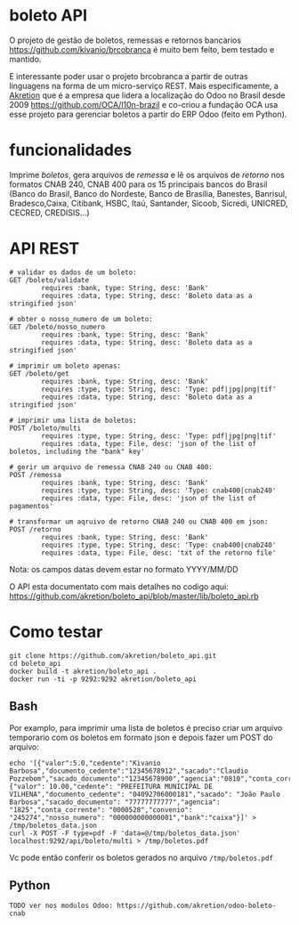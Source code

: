 # boleto API

O projeto de gestão de boletos, remessas e retornos bancarios https://github.com/kivanio/brcobranca é muito bem feito, bem testado e mantido.

E interessante poder usar o projeto brcobranca a partir de outras linguagens na forma de um micro-serviço REST.
Mais especificamente, a [Akretion](http://www.akretion.com) que é a empresa que lidera a localização do Odoo no Brasil desde 2009 https://github.com/OCA/l10n-brazil e co-criou a fundação OCA usa esse projeto para gerenciar boletos a partir do ERP Odoo (feito em Python).

# funcionalidades

Imprime *boletos*, gera arquivos de *remessa* e lê os arquivos de *retorno* nos formatos CNAB 240, CNAB 400 para os 15 principais bancos do Brasil (Banco do Brasil, Banco do Nordeste, Banco de Brasília, Banestes, Banrisul, Bradesco,Caixa, Citibank, HSBC, Itaú, Santander, Sicoob, Sicredi, UNICRED, CECRED, CREDISIS...)

# API REST

```
# validar os dados de um boleto:
GET /boleto/validate
        requires :bank, type: String, desc: 'Bank'
        requires :data, type: String, desc: 'Boleto data as a stringified json'

# obter o nosso_numero de um boleto:
GET /boleto/nosso_numero
        requires :bank, type: String, desc: 'Bank'
        requires :data, type: String, desc: 'Boleto data as a stringified json'

# imprimir um boleto apenas:
GET /boleto/get
        requires :bank, type: String, desc: 'Bank'
        requires :type, type: String, desc: 'Type: pdf|jpg|png|tif'
        requires :data, type: String, desc: 'Boleto data as a stringified json'

# imprimir uma lista de boletos:
POST /boleto/multi
        requires :type, type: String, desc: 'Type: pdf|jpg|png|tif'
        requires :data, type: File, desc: 'json of the list of boletos, including the "bank" key'

# gerir um arquivo de remessa CNAB 240 ou CNAB 400:
POST /remessa
        requires :bank, type: String, desc: 'Bank'
        requires :type, type: String, desc: 'Type: cnab400|cnab240'
        requires :data, type: File, desc: 'json of the list of pagamentos'

# transformar um aqruivo de retorno CNAB 240 ou CNAB 400 em json:
POST /retorno
        requires :bank, type: String, desc: 'Bank'
        requires :type, type: String, desc: 'Type: cnab400|cnab240'
        requires :data, type: File, desc: 'txt of the retorno file'
 ```

Nota: os campos datas devem estar no formato YYYY/MM/DD

O API esta documentato com mais detalhes no codigo aqui: https://github.com/akretion/boleto_api/blob/master/lib/boleto_api.rb

# Como testar

```
git clone https://github.com/akretion/boleto_api.git
cd boleto_api
docker build -t akretion/boleto_api .
docker run -ti -p 9292:9292 akretion/boleto_api
```

## Bash

Por examplo, para imprimir uma lista de boletos é preciso criar um arquivo temporario com os boletos em formato json e depois fazer um POST do arquivo:
```
echo '[{"valor":5.0,"cedente":"Kivanio Barbosa","documento_cedente":"12345678912","sacado":"Claudio Pozzebom","sacado_documento":"12345678900","agencia":"0810","conta_corrente":"53678","convenio":12387,"nosso_numero":"12345678","bank":"itau"},{"valor": 10.00,"cedente": "PREFEITURA MUNICIPAL DE VILHENA","documento_cedente": "04092706000181","sacado": "João Paulo Barbosa","sacado_documento": "77777777777","agencia": "1825","conta_corrente": "0000528","convenio": "245274","nosso_numero": "000000000000001","bank":"caixa"}]' > /tmp/boletos_data.json
curl -X POST -F type=pdf -F 'data=@/tmp/boletos_data.json' localhost:9292/api/boleto/multi > /tmp/boletos.pdf
```
Vc pode então conferir os boletos gerados no arquivo ```/tmp/boletos.pdf```

## Python
```
TODO ver nos modulos Odoo: https://github.com/akretion/odoo-boleto-cnab
```
